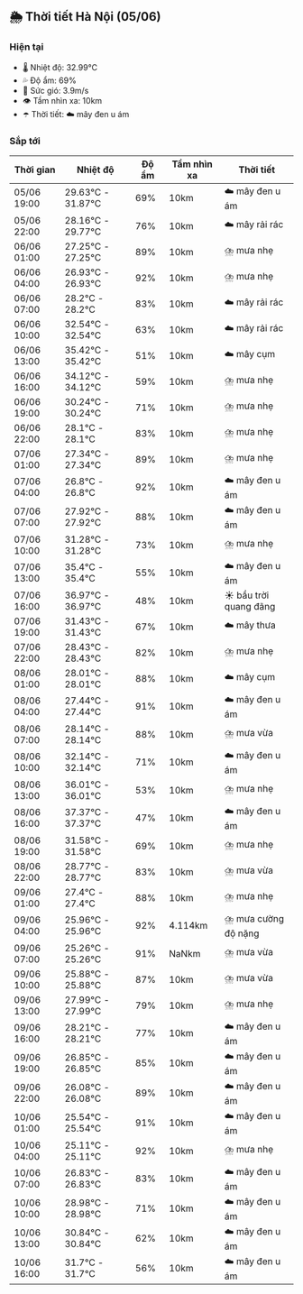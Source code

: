 ## 🌦️ Thời tiết Hà Nội (05/06)

### Hiện tại

- 🌡️ Nhiệt độ: 32.99℃
- 💦 Độ ẩm: 69%
- 💨 Sức gió: 3.9m/s
- 👁️ Tầm nhìn xa: 10km
- ☂️ Thời tiết: ☁️ mây đen u ám

### Sắp tới

| Thời gian | Nhiệt độ | Độ ẩm | Tầm nhìn xa | Thời tiết |
| --- | --- | --- | --- | --- |
| 05/06 19:00 | 29.63℃ - 31.87℃ | 69% | 10km | ☁️ mây đen u ám |
| 05/06 22:00 | 28.16℃ - 29.77℃ | 76% | 10km | ☁️ mây rải rác |
| 06/06 01:00 | 27.25℃ - 27.25℃ | 89% | 10km | ⛈️ mưa nhẹ |
| 06/06 04:00 | 26.93℃ - 26.93℃ | 92% | 10km | ⛈️ mưa nhẹ |
| 06/06 07:00 | 28.2℃ - 28.2℃ | 83% | 10km | ☁️ mây rải rác |
| 06/06 10:00 | 32.54℃ - 32.54℃ | 63% | 10km | ☁️ mây rải rác |
| 06/06 13:00 | 35.42℃ - 35.42℃ | 51% | 10km | ☁️ mây cụm |
| 06/06 16:00 | 34.12℃ - 34.12℃ | 59% | 10km | ⛈️ mưa nhẹ |
| 06/06 19:00 | 30.24℃ - 30.24℃ | 71% | 10km | ⛈️ mưa nhẹ |
| 06/06 22:00 | 28.1℃ - 28.1℃ | 83% | 10km | ⛈️ mưa nhẹ |
| 07/06 01:00 | 27.34℃ - 27.34℃ | 89% | 10km | ⛈️ mưa nhẹ |
| 07/06 04:00 | 26.8℃ - 26.8℃ | 92% | 10km | ☁️ mây đen u ám |
| 07/06 07:00 | 27.92℃ - 27.92℃ | 88% | 10km | ☁️ mây đen u ám |
| 07/06 10:00 | 31.28℃ - 31.28℃ | 73% | 10km | ⛈️ mưa nhẹ |
| 07/06 13:00 | 35.4℃ - 35.4℃ | 55% | 10km | ☁️ mây đen u ám |
| 07/06 16:00 | 36.97℃ - 36.97℃ | 48% | 10km | ☀️ bầu trời quang đãng |
| 07/06 19:00 | 31.43℃ - 31.43℃ | 67% | 10km | ☁️ mây thưa |
| 07/06 22:00 | 28.43℃ - 28.43℃ | 82% | 10km | ⛈️ mưa nhẹ |
| 08/06 01:00 | 28.01℃ - 28.01℃ | 88% | 10km | ☁️ mây cụm |
| 08/06 04:00 | 27.44℃ - 27.44℃ | 91% | 10km | ☁️ mây đen u ám |
| 08/06 07:00 | 28.14℃ - 28.14℃ | 88% | 10km | ⛈️ mưa vừa |
| 08/06 10:00 | 32.14℃ - 32.14℃ | 71% | 10km | ☁️ mây đen u ám |
| 08/06 13:00 | 36.01℃ - 36.01℃ | 53% | 10km | ⛈️ mưa nhẹ |
| 08/06 16:00 | 37.37℃ - 37.37℃ | 47% | 10km | ☁️ mây đen u ám |
| 08/06 19:00 | 31.58℃ - 31.58℃ | 69% | 10km | ⛈️ mưa nhẹ |
| 08/06 22:00 | 28.77℃ - 28.77℃ | 83% | 10km | ⛈️ mưa vừa |
| 09/06 01:00 | 27.4℃ - 27.4℃ | 88% | 10km | ⛈️ mưa nhẹ |
| 09/06 04:00 | 25.96℃ - 25.96℃ | 92% | 4.114km | ⛈️ mưa cường độ nặng |
| 09/06 07:00 | 25.26℃ - 25.26℃ | 91% | NaNkm | ⛈️ mưa vừa |
| 09/06 10:00 | 25.88℃ - 25.88℃ | 87% | 10km | ⛈️ mưa vừa |
| 09/06 13:00 | 27.99℃ - 27.99℃ | 79% | 10km | ⛈️ mưa nhẹ |
| 09/06 16:00 | 28.21℃ - 28.21℃ | 77% | 10km | ☁️ mây đen u ám |
| 09/06 19:00 | 26.85℃ - 26.85℃ | 85% | 10km | ☁️ mây đen u ám |
| 09/06 22:00 | 26.08℃ - 26.08℃ | 89% | 10km | ☁️ mây đen u ám |
| 10/06 01:00 | 25.54℃ - 25.54℃ | 91% | 10km | ☁️ mây đen u ám |
| 10/06 04:00 | 25.11℃ - 25.11℃ | 92% | 10km | ⛈️ mưa nhẹ |
| 10/06 07:00 | 26.83℃ - 26.83℃ | 83% | 10km | ☁️ mây đen u ám |
| 10/06 10:00 | 28.98℃ - 28.98℃ | 71% | 10km | ☁️ mây đen u ám |
| 10/06 13:00 | 30.84℃ - 30.84℃ | 62% | 10km | ☁️ mây đen u ám |
| 10/06 16:00 | 31.7℃ - 31.7℃ | 56% | 10km | ☁️ mây đen u ám |
